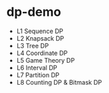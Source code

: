 # dp-demo

- L1 Sequence DP
- L2 Knapsack DP
- L3 Tree DP
- L4 Coordinate DP
- L5 Game Theory DP
- L6 Interval DP
- L7 Partition DP
- L8 Counting DP & Bitmask DP